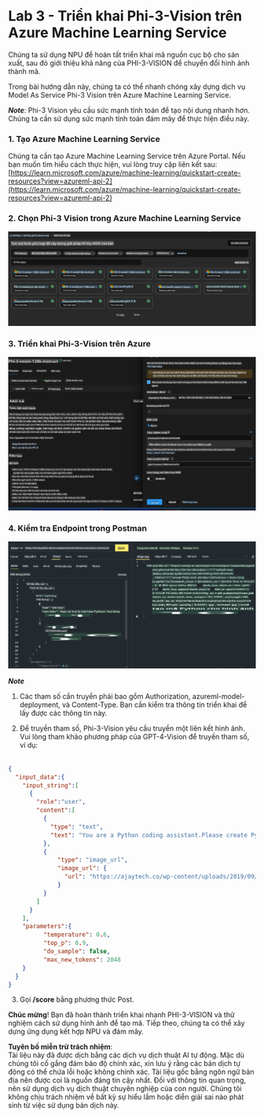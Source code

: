 # **Lab 3 - Triển khai Phi-3-Vision trên Azure Machine Learning Service**

Chúng ta sử dụng NPU để hoàn tất triển khai mã nguồn cục bộ cho sản xuất, sau đó giới thiệu khả năng của PHI-3-VISION để chuyển đổi hình ảnh thành mã.

Trong bài hướng dẫn này, chúng ta có thể nhanh chóng xây dựng dịch vụ Model As Service Phi-3 Vision trên Azure Machine Learning Service.

***Note***: Phi-3 Vision yêu cầu sức mạnh tính toán để tạo nội dung nhanh hơn. Chúng ta cần sử dụng sức mạnh tính toán đám mây để thực hiện điều này.

### **1. Tạo Azure Machine Learning Service**

Chúng ta cần tạo Azure Machine Learning Service trên Azure Portal. Nếu bạn muốn tìm hiểu cách thực hiện, vui lòng truy cập liên kết sau: [https://learn.microsoft.com/azure/machine-learning/quickstart-create-resources?view=azureml-api-2](https://learn.microsoft.com/azure/machine-learning/quickstart-create-resources?view=azureml-api-2)

### **2. Chọn Phi-3 Vision trong Azure Machine Learning Service**

![Catalog](../../../../../../../../../translated_images/vison_catalog.e04e9e5f2b6ff115fff30e793e54e617da07251c7b192e1a68e6b050917f45aa.vi.png)

### **3. Triển khai Phi-3-Vision trên Azure**

![Deploy](../../../../../../../../../translated_images/vision_deploy.c0582d08b5d49675c643f3bedc04ae106957304f3cd4702406fa08bea80ba213.vi.png)

### **4. Kiểm tra Endpoint trong Postman**

![Test](../../../../../../../../../translated_images/vision_test.fb4ff33607077153c7b5dcf37648dc5a9cb550824aeba89963e6b270314fc554.vi.png)

***Note***

1. Các tham số cần truyền phải bao gồm Authorization, azureml-model-deployment, và Content-Type. Bạn cần kiểm tra thông tin triển khai để lấy được các thông tin này.

2. Để truyền tham số, Phi-3-Vision yêu cầu truyền một liên kết hình ảnh. Vui lòng tham khảo phương pháp của GPT-4-Vision để truyền tham số, ví dụ:

```json

{
  "input_data":{
    "input_string":[
      {
        "role":"user",
        "content":[ 
          {
            "type": "text",
            "text": "You are a Python coding assistant.Please create Python code for image "
          },
          {
              "type": "image_url",
              "image_url": {
                "url": "https://ajaytech.co/wp-content/uploads/2019/09/index.png"
              }
          }
        ]
      }
    ],
    "parameters":{
          "temperature": 0.6,
          "top_p": 0.9,
          "do_sample": false,
          "max_new_tokens": 2048
    }
  }
}

```

3. Gọi **/score** bằng phương thức Post.

**Chúc mừng**! Bạn đã hoàn thành triển khai nhanh PHI-3-VISION và thử nghiệm cách sử dụng hình ảnh để tạo mã. Tiếp theo, chúng ta có thể xây dựng ứng dụng kết hợp NPU và đám mây.

**Tuyên bố miễn trừ trách nhiệm**:  
Tài liệu này đã được dịch bằng các dịch vụ dịch thuật AI tự động. Mặc dù chúng tôi cố gắng đảm bảo độ chính xác, xin lưu ý rằng các bản dịch tự động có thể chứa lỗi hoặc không chính xác. Tài liệu gốc bằng ngôn ngữ bản địa nên được coi là nguồn đáng tin cậy nhất. Đối với thông tin quan trọng, nên sử dụng dịch vụ dịch thuật chuyên nghiệp của con người. Chúng tôi không chịu trách nhiệm về bất kỳ sự hiểu lầm hoặc diễn giải sai nào phát sinh từ việc sử dụng bản dịch này.